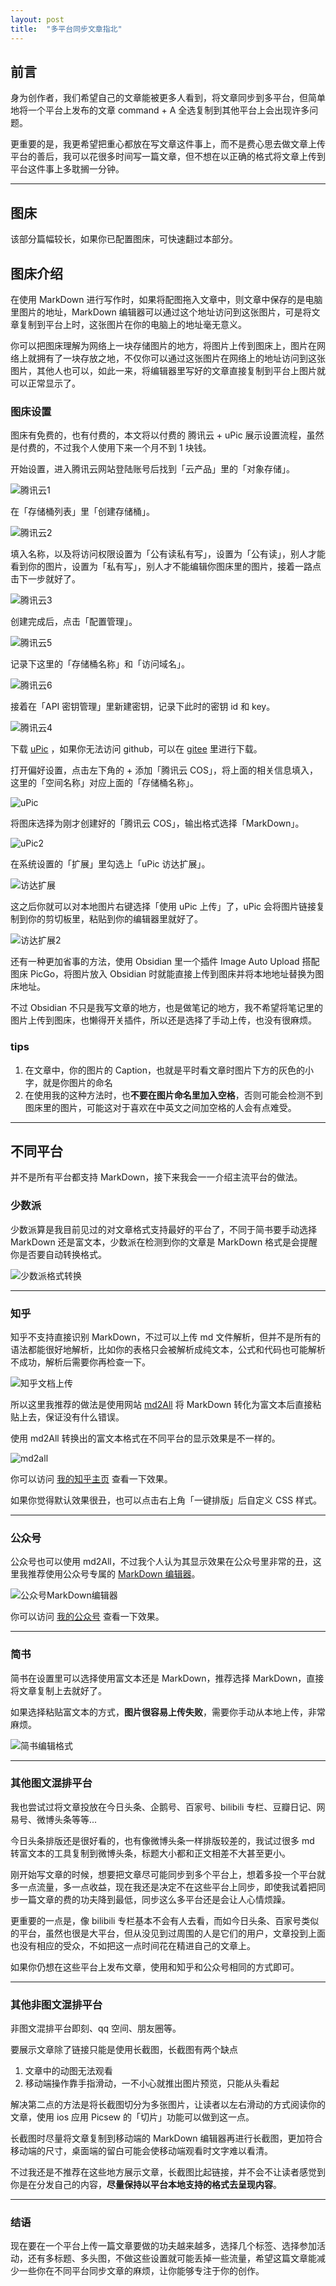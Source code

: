 ```yaml
---
layout: post
title:  "多平台同步文章指北"
---
```

## 前言

身为创作者，我们希望自己的文章能被更多人看到，将文章同步到多平台，但简单地将一个平台上发布的文章 command + A 全选复制到其他平台上会出现许多问题。

更重要的是，我更希望把重心都放在写文章这件事上，而不是费心思去做文章上传平台的善后，我可以花很多时间写一篇文章，但不想在以正确的格式将文章上传到平台这件事上多耽搁一分钟。

---

## 图床

该部分篇幅较长，如果你已配置图床，可快速翻过本部分。

## 图床介绍

在使用 MarkDown 进行写作时，如果将配图拖入文章中，则文章中保存的是电脑里图片的地址，MarkDown 编辑器可以通过这个地址访问到这张图片，可是将文章复制到平台上时，这张图片在你的电脑上的地址毫无意义。

你可以把图床理解为网络上一块存储图片的地方，将图片上传到图床上，图片在网络上就拥有了一块存放之地，不仅你可以通过这张图片在网络上的地址访问到这张图片，其他人也可以，如此一来，将编辑器里写好的文章直接复制到平台上图片就可以正常显示了。

### 图床设置

图床有免费的，也有付费的，本文将以付费的 腾讯云 + uPic 展示设置流程，虽然是付费的，不过我个人使用下来一个月不到 1 块钱。

开始设置，进入腾讯云网站登陆账号后找到「云产品」里的「对象存储」。

![腾讯云1](https://tangxizhou-1306036558.cos.ap-beijing.myqcloud.com/uPic/腾讯云1.png)

在「存储桶列表」里「创建存储桶」。

![腾讯云2](https://tangxizhou-1306036558.cos.ap-beijing.myqcloud.com/uPic/腾讯云2.png)

填入名称，以及将访问权限设置为「公有读私有写」，设置为「公有读」，别人才能看到你的图片，设置为「私有写」，别人才不能编辑你图床里的图片，接着一路点击下一步就好了。

![腾讯云3](https://tangxizhou-1306036558.cos.ap-beijing.myqcloud.com/uPic/腾讯云3.png)

创建完成后，点击「配置管理」。

![腾讯云5](https://tangxizhou-1306036558.cos.ap-beijing.myqcloud.com/uPic/腾讯云5.png)

记录下这里的「存储桶名称」和「访问域名」。

![腾讯云6](https://tangxizhou-1306036558.cos.ap-beijing.myqcloud.com/uPic/腾讯云6.png)

接着在「API 密钥管理」里新建密钥，记录下此时的密钥 id 和 key。

![腾讯云4](https://tangxizhou-1306036558.cos.ap-beijing.myqcloud.com/uPic/腾讯云4.png)

下载 [uPic](https://github.com/gee1k/uPic) ，如果你无法访问 github，可以在 [gitee](https://gitee.com/gee1k/uPic#-如何安装) 里进行下载。

打开偏好设置，点击左下角的 + 添加「腾讯云 COS」，将上面的相关信息填入，这里的「空间名称」对应上面的「存储桶名称」。

![uPic](https://tangxizhou-1306036558.cos.ap-beijing.myqcloud.com/uPic/uPic.png)

将图床选择为刚才创建好的「腾讯云 COS」，输出格式选择「MarkDown」。

![uPic2](https://tangxizhou-1306036558.cos.ap-beijing.myqcloud.com/uPic/uPic2.png)

在系统设置的「扩展」里勾选上「uPic 访达扩展」。

![访达扩展](https://tangxizhou-1306036558.cos.ap-beijing.myqcloud.com/uPic/访达扩展.png)

这之后你就可以对本地图片右键选择「使用 uPic 上传」了，uPic 会将图片链接复制到你的剪切板里，粘贴到你的编辑器里就好了。

![访达扩展2](https://tangxizhou-1306036558.cos.ap-beijing.myqcloud.com/uPic/访达扩展2.png)

还有一种更加省事的方法，使用 Obsidian 里一个插件 Image Auto Upload 搭配图床 PicGo，将图片放入 Obsidian 时就能直接上传到图床并将本地地址替换为图床地址。

不过 Obsidian 不只是我写文章的地方，也是做笔记的地方，我不希望将笔记里的图片上传到图床，也懒得开关插件，所以还是选择了手动上传，也没有很麻烦。

###  tips

1. 在文章中，你的图片的 Caption，也就是平时看文章时图片下方的灰色的小字，就是你图片的命名
2. 在使用我的这种方法时，也**不要在图片命名里加入空格**，否则可能会检测不到图床里的图片，可能这对于喜欢在中英文之间加空格的人会有点难受。
---

## 不同平台

并不是所有平台都支持 MarkDown，接下来我会一一介绍主流平台的做法。

### 少数派

少数派算是我目前见过的对文章格式支持最好的平台了，不同于简书要手动选择 MarkDown 还是富文本，少数派在检测到你的文章是 MarkDown 格式是会提醒你是否要自动转换格式。

![少数派格式转换](https://tangxizhou-1306036558.cos.ap-beijing.myqcloud.com/uPic/少数派格式转换.png)

---

### 知乎

知乎不支持直接识别 MarkDown，不过可以上传 md 文件解析，但并不是所有的语法都能很好地解析，比如你的表格只会被解析成纯文本，公式和代码也可能解析不成功，解析后需要你再检查一下。

![知乎文档上传](https://tangxizhou-1306036558.cos.ap-beijing.myqcloud.com/uPic/知乎文档上传.png)

所以这里我推荐的做法是使用网站 [md2All](http://md.aclickall.com) 将 MarkDown 转化为富文本后直接粘贴上去，保证没有什么错误。

使用 md2All 转换出的富文本格式在不同平台的显示效果是不一样的。

![md2all](https://tangxizhou-1306036558.cos.ap-beijing.myqcloud.com/uPic/md2all.png)

你可以访问 [我的知乎主页](https://www.zhihu.com/people/qia-zi-ke-de-ye-man-nu-you) 查看一下效果。

如果你觉得默认效果很丑，也可以点击右上角「一键排版」后自定义 CSS 样式。

---

### 公众号

公众号也可以使用 md2All，不过我个人认为其显示效果在公众号里非常的丑，这里我推荐使用公众号专属的 [MarkDown 编辑器](https://mp.weixin.qq.com/s/gGMksD-3fkP6NUwCPAY3tw)。 

![公众号MarkDown编辑器](https://tangxizhou-1306036558.cos.ap-beijing.myqcloud.com/uPic/公众号MarkDown编辑器.png)

你可以访问 [我的公众号](https://mp.weixin.qq.com/s/gGMksD-3fkP6NUwCPAY3tw) 查看一下效果。

---

### 简书

简书在设置里可以选择使用富文本还是 MarkDown，推荐选择 MarkDown，直接将文章复制上去就好了。

如果选择粘贴富文本的方式，**图片很容易上传失败**，需要你手动从本地上传，非常麻烦。

![简书编辑格式](https://tangxizhou-1306036558.cos.ap-beijing.myqcloud.com/uPic/简书编辑格式.png)

---

### 其他图文混排平台

我也尝试过将文章投放在今日头条、企鹅号、百家号、bilibili 专栏、豆瓣日记、网易号、微博头条等等...

今日头条排版还是很好看的，也有像微博头条一样排版较差的，我试过很多 md 转富文本的工具复制到微博头条，标题大小都和正文相差不大甚至更小。

刚开始写文章的时候，想要把文章尽可能同步到多个平台上，想着多投一个平台就多一点流量，多一点收益，现在我还是决定不在这些平台上同步，即使我试着把同步一篇文章的费的功夫降到最低，同步这么多平台还是会让人心情烦躁。

更重要的一点是，像 bilibili 专栏基本不会有人去看，而如今日头条、百家号类似的平台，虽然也很是大平台，但从没见到过周围的人是它们的用户，文章投到上面也没有相应的受众，不如把这一点时间花在精进自己的文章上。

如果你仍想在这些平台上发布文章，使用和知乎和公众号相同的方式即可。

---

### 其他非图文混排平台

非图文混排平台即刻、qq 空间、朋友圈等。

要展示文章除了链接只能是使用长截图，长截图有两个缺点
1. 文章中的动图无法观看
2. 移动端操作靠手指滑动，一不小心就推出图片预览，只能从头看起


解决第二点的方法是将长截图切分为多张图片，让读者以左右滑动的方式阅读你的文章，使用 ios 应用 Picsew 的「切片」功能可以做到这一点。

长截图时尽量将文章复制到移动端的 MarkDown 编辑器再进行长截图，更加符合移动端的尺寸，桌面端的留白可能会使移动端观看时文字难以看清。

不过我还是不推荐在这些地方展示文章，长截图比起链接，并不会不让读者感觉到你是在分发自己的内容，**尽量保持以平台本地支持的格式去呈现内容**。

---

### 结语

现在要在一个平台上传一篇文章要做的功夫越来越多，选择几个标签、选择参加活动，还有多标题、多头图，不做这些设置就可能丢掉一些流量，希望这篇文章能减少一些你在不同平台同步文章的麻烦，让你能够专注于你的创作。
